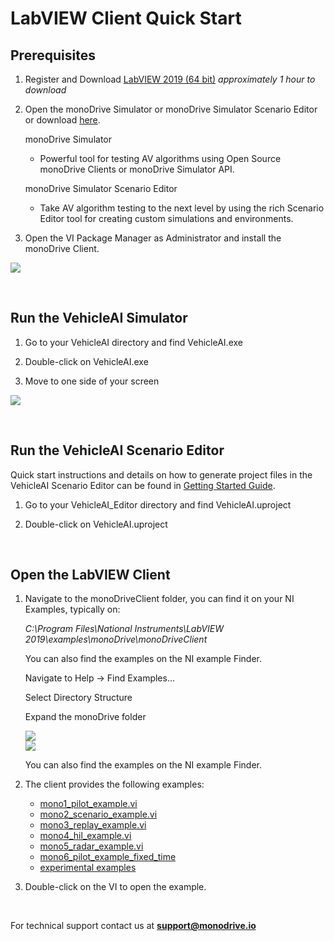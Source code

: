 # LabVIEW Client Quick Start

## Prerequisites 

1. Register and Download [LabVIEW 2019 (64 bit)](https://www.ni.com/en-us/support/downloads/software-products/download.labview.html#329483) *approximately 1 hour to download*

1. Open the monoDrive Simulator or monoDrive Simulator Scenario Editor or download [here](../../Getting_Started.md).

    monoDrive Simulator

    - Powerful tool for testing AV algorithms using Open Source monoDrive Clients or monoDrive Simulator API. 

    monoDrive Simulator Scenario Editor

    - Take AV algorithm testing to the next level by using the rich Scenario Editor tool for creating custom simulations and environments.


1. Open the VI Package Manager as Administrator and install the monoDrive Client.

<div class="img_container">
    <img class='lg_img' src="../imgs/prereq.png"/>
</div>

<p>&nbsp;</p>


## Run the VehicleAI Simulator

1. Go to your VehicleAI directory and find VehicleAI.exe

2. Double-click on VehicleAI.exe

3. Move to one side of your screen

<div class="img_container">
    <img class='lg_img' src="../imgs/runVehicleAI.png"/>
</div>

<p>&nbsp;</p>


## Run the VehicleAI Scenario Editor
Quick start instructions and details on how to generate project files in the VehicleAI Scenario Editor can be found in [Getting Started Guide](../../Getting_Started.md).

1. Go to your VehicleAI_Editor directory and find VehicleAI.uproject


1. Double-click on VehicleAI.uproject

<p>&nbsp;</p>

## Open the LabVIEW Client

1. Navigate to the monoDriveClient folder, you can find it on your NI Examples, typically on:

    *C:\Program Files\National Instruments\LabVIEW 2019\examples\monoDrive\monoDriveClient* 

    You can also find the examples on the NI example Finder.

    Navigate to Help -> Find Examples...

    Select Directory Structure

    Expand the monoDrive folder


    <div class="img_container">
    <img class='lg_img' src="../imgs/find_examples.png"/>
    </div>

    <div class="img_container">
    <img class='lg_img' src="../imgs/find_examples2.png"/>
    </div>


    You can also find the examples on the NI example Finder.

2. The client provides the following examples:

    - [mono1_pilot_example.vi](../LabVIEW_run_examples/#pilot-example)
    - [mono2_scenario_example.vi](../LabVIEW_run_examples/#scenario-example)
    - [mono3_replay_example.vi](../LabVIEW_run_examples/#replay-example)
    - [mono4_hil_example.vi](../LabVIEW_run_examples/#hil-example)
    - [mono5_radar_example.vi](../LabVIEW_run_examples/#radar-example)
    - [mono6_pilot_example_fixed_time](../LabVIEW_run_examples/#pilot-example-with-fixed-time)
    - [experimental examples](../LabVIEW_run_examples/#experimental-examples)

3. Double-click on the VI to open the example.


<p>&nbsp;</p>


For technical support contact us at <b>support@monodrive.io</b>
<p>&nbsp;</p>
